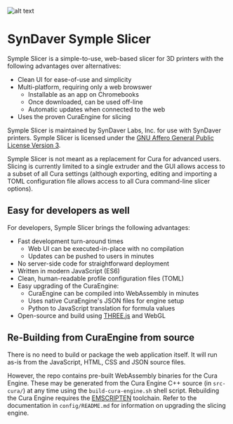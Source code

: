 ![alt text][logo]

SynDaver Symple Slicer
======================

Symple Slicer is a simple-to-use, web-based slicer for 3D printers with the
following advantages over alternatives:

- Clean UI for ease-of-use and simplicity
- Multi-platform, requiring only a web browswer
   - Installable as an app on Chromebooks
   - Once downloaded, can be used off-line
   - Automatic updates when connected to the web
- Uses the proven CuraEngine for slicing

Symple Slicer is maintained by SynDaver Labs, Inc. for use with SynDaver
printers. Symple Slicer is licensed under the [GNU Affero General Public
License Version 3].

Symple Slicer is not meant as a replacement for Cura for advanced
users. Slicing is currently limited to a single extruder and the
GUI allows access to a subset of all Cura settings (although
exporting, editing and importing a TOML configuration file allows
access to all Cura command-line slicer options).

Easy for developers as well
---------------------------

For developers, Symple Slicer brings the following advantages:

- Fast development turn-around times
   - Web UI can be executed-in-place with no compilation
   - Updates can be pushed to users in minutes
- No server-side code for straightforward deployment
- Written in modern JavaScript (ES6)
- Clean, human-readable profile configuration files (TOML)
- Easy upgrading of the CuraEngine:
   - CuraEngine can be compiled into WebAssembly in minutes
   - Uses native CuraEngine's JSON files for engine setup
   - Python to JavaScript translation for formula values
- Open-source and build using [THREE.js] and WebGL

Re-Building from CuraEngine from source
---------------------------------------

There is no need to build or package the web application itself. It will run
as-is from the JavaScript, HTML, CSS and JSON source files.

However, the repo contains pre-built WebAssembly binaries for the Cura Engine.
These may be generated from the Cura Engine C++ source (in `src-cura/`) at any
time using the `build-cura-engine.sh` shell script. Rebuilding the Cura Engine
requires the [EMSCRIPTEN] toolchain. Refer to the documentation in
`config/README.md` for information on upgrading the slicing engine.

[THREE.js]: https://threejs.org
[EMSCRIPTEN]: https://emscripten.org
[GNU Affero General Public
License Version 3]: https://github.com/SynDaverCO/symple-slicer/raw/master/LICENSE.txt

[logo]: https://github.com/SynDaverCO/symple-slicer/raw/master/images/screenshot.png "Symple Slicer"